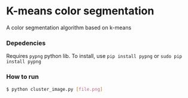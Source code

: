 K-means color segmentation
=================

A color segmentation algorithm based on k-means

### Depedencies

Requires `pypng` python lib. To install, use `pip install pypng` or `sudo pip install pypng`

### How to run

```bash
$ python cluster_image.py [file.png]
```

